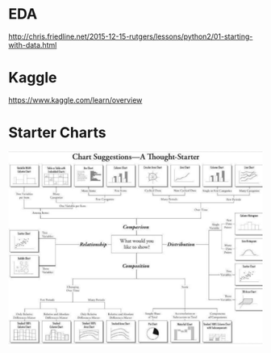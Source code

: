 # EDA

http://chris.friedline.net/2015-12-15-rutgers/lessons/python2/01-starting-with-data.html


# Kaggle

https://www.kaggle.com/learn/overview



# Starter Charts

![alt text](https://github.com/tilfast/EDA/blob/master/chartStarter.jpeg " Starter charts")
